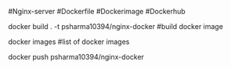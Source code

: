 #Nginx-server #Dockerfile #Dockerimage #Dockerhub 

docker build . -t psharma10394/nginx-docker #build docker image

docker images #list of docker images

docker push psharma10394/nginx-docker
